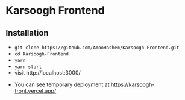 # Karsoogh Frontend

## Installation

- `git clone https://github.com/AmooHashem/Karsoogh-Frontend.git`
- `cd Karsoogh-Frontend`
- `yarn`
- `yarn start`
- visit http://localhost:3000/

+ You can see temporary deployment at https://karsoogh-front.vercel.app/
